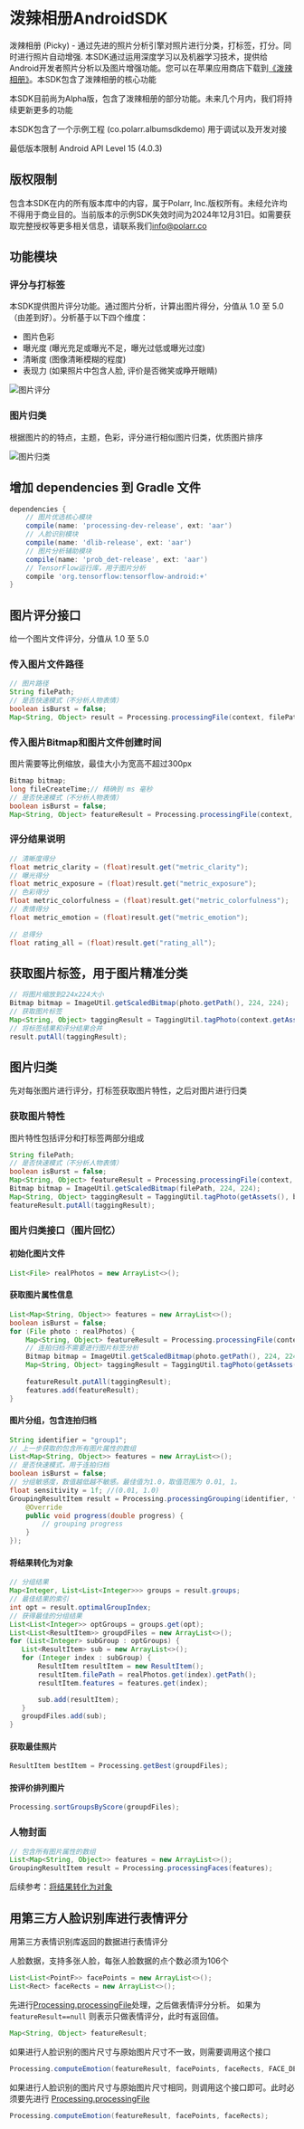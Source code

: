 # 泼辣相册AndroidSDK
泼辣相册 (Picky) - 通过先进的照片分析引擎对照片进行分类，打标签，打分。同时进行照片自动增强. 本SDK通过运用深度学习以及机器学习技术，提供给Android开发者照片分析以及图片增强功能。您可以在苹果应用商店下载到[《泼辣相册》](https://itunes.apple.com/cn/app/%E6%B3%BC%E8%BE%A3%E7%9B%B8%E5%86%8C/id1261219573?mt=8)。本SDK包含了泼辣相册的核心功能 

本SDK目前尚为Alpha版，包含了泼辣相册的部分功能。未来几个月内，我们将持续更新更多的功能

本SDK包含了一个示例工程 (co.polarr.albumsdkdemo) 用于调试以及开发对接

最低版本限制 Android API Level 15 (4.0.3)

## 版权限制
包含本SDK在内的所有版本库中的内容，属于Polarr, Inc.版权所有。未经允许均不得用于商业目的。当前版本的示例SDK失效时间为2024年12月31日。如需要获取完整授权等更多相关信息，请联系我们[info@polarr.co](mailto:info@polarr.co)

## 功能模块
### 评分与打标签
本SDK提供图片评分功能。通过图片分析，计算出图片得分，分值从 1.0 至 5.0 （由差到好）。分析基于以下四个维度：
- 图片色彩
- 曝光度 (曝光充足或曝光不足，曝光过低或曝光过度)
- 清晰度 (图像清晰模糊的程度)
- 表现力 (如果照片中包含人脸, 评价是否微笑或睁开眼睛)

![图片评分](https://user-images.githubusercontent.com/5923363/32823120-64b4fc4a-c9a1-11e7-96c8-25514ac92979.png)

### 图片归类
根据图片的的特点，主题，色彩，评分进行相似图片归类，优质图片排序

![图片归类](https://user-images.githubusercontent.com/5923363/32823142-81f5a192-c9a1-11e7-9c72-89a113aaaa62.png)

## 增加 dependencies 到 Gradle 文件
```groovy
dependencies {
    // 图片优选核心模块
    compile(name: 'processing-dev-release', ext: 'aar')
    // 人脸识别模块
    compile(name: 'dlib-release', ext: 'aar')
    // 图片分析辅助模块
    compile(name: 'prob_det-release', ext: 'aar')
    // TensorFlow运行库，用于图片分析
    compile 'org.tensorflow:tensorflow-android:+'
}
```

## 图片评分接口
给一个图片文件评分，分值从 1.0 至 5.0
### 传入图片文件路径
```java
// 图片路径
String filePath;
// 是否快速模式（不分析人物表情）
boolean isBurst = false;
Map<String, Object> result = Processing.processingFile(context, filePath, isBurst);
```
### 传入图片Bitmap和图片文件创建时间
图片需要等比例缩放，最佳大小为宽高不超过300px
```java
Bitmap bitmap;
long fileCreateTime;// 精确到 ms 毫秒
// 是否快速模式（不分析人物表情）
boolean isBurst = false;
Map<String, Object> featureResult = Processing.processingFile(context, bitmap,  fileCreateTime, isBurst);
```
### 评分结果说明
```java
// 清晰度得分
float metric_clarity = (float)result.get("metric_clarity");
// 曝光得分
float metric_exposure = (float)result.get("metric_exposure");
// 色彩得分
float metric_colorfulness = (float)result.get("metric_colorfulness");
// 表情得分
float metric_emotion = (float)result.get("metric_emotion");
  
// 总得分
float rating_all = (float)result.get("rating_all");
```

## 获取图片标签，用于图片精准分类
```java
// 将图片缩放到224x224大小
Bitmap bitmap = ImageUtil.getScaledBitmap(photo.getPath(), 224, 224);
// 获取图片标签
Map<String, Object> taggingResult = TaggingUtil.tagPhoto(context.getAssets(), bitmap);
// 将标签结果和评分结果合并
result.putAll(taggingResult);
```

## 图片归类
先对每张图片进行评分，打标签获取图片特性，之后对图片进行归类
### 获取图片特性
图片特性包括评分和打标签两部分组成
```java
String filePath;
// 是否快速模式（不分析人物表情）
boolean isBurst = false;
Map<String, Object> featureResult = Processing.processingFile(context, filePath. isBurst);
Bitmap bitmap = ImageUtil.getScaledBitmap(filePath, 224, 224);
Map<String, Object> taggingResult = TaggingUtil.tagPhoto(getAssets(), bitmap);
featureResult.putAll(taggingResult);
```
### 图片归类接口（图片回忆）
#### 初始化图片文件
```java
List<File> realPhotos = new ArrayList<>();
```
#### 获取图片属性信息
```java
List<Map<String, Object>> features = new ArrayList<>();
boolean isBurst = false;
for (File photo : realPhotos) {
    Map<String, Object> featureResult = Processing.processingFile(context, photo.getPath(). isBurst);
    // 连拍归档不需要进行图片标签分析
    Bitmap bitmap = ImageUtil.getScaledBitmap(photo.getPath(), 224, 224);
    Map<String, Object> taggingResult = TaggingUtil.tagPhoto(getAssets(), bitmap);
    
    featureResult.putAll(taggingResult);
    features.add(featureResult);
}
```
#### 图片分组，包含连拍归档
```java
String identifier = "group1";
// 上一步获取的包含所有图片属性的数组
List<Map<String, Object>> features = new ArrayList<>();
// 是否快速模式，用于连拍归档
boolean isBurst = false;
// 分组敏感度，数值越低越不敏感。最佳值为1.0，取值范围为 0.01, 1。
float sensitivity = 1f; //(0.01, 1.0)
GroupingResultItem result = Processing.processingGrouping(identifier, features, isBurst, sensitivity, new POGenerateHClusterCallbackFunction() {
    @Override
    public void progress(double progress) {
        // grouping progress
    }
});
 ```
#### 将结果转化为对象
 ```java
// 分组结果
Map<Integer, List<List<Integer>>> groups = result.groups;
// 最佳结果的索引
int opt = result.optimalGroupIndex;
// 获得最佳的分组结果
List<List<Integer>> optGroups = groups.get(opt);
List<List<ResultItem>> groupdFiles = new ArrayList<>();
for (List<Integer> subGroup : optGroups) {
    List<ResultItem> sub = new ArrayList<>();
    for (Integer index : subGroup) {
        ResultItem resultItem = new ResultItem();
        resultItem.filePath = realPhotos.get(index).getPath();
        resultItem.features = features.get(index);

        sub.add(resultItem);
    }
    groupdFiles.add(sub);
}
```
#### 获取最佳照片
```java
ResultItem bestItem = Processing.getBest(groupdFiles);
```
#### 按评价排列图片
```java
Processing.sortGroupsByScore(groupdFiles);
```
### 人物封面
```java
// 包含所有图片属性的数组
List<Map<String, Object>> features = new ArrayList<>();
GroupingResultItem result = Processing.processingFaces(features);
```
后续参考：[将结果转化为对象](#将结果转化为对象)

## 用第三方人脸识别库进行表情评分
用第三方表情识别库返回的数据进行表情评分

人脸数据，支持多张人脸，每张人脸数据的点个数必须为106个
```java
List<List<PointF>> facePoints = new ArrayList<>();
List<Rect> faceRects = new ArrayList<>();
```
先进行[Processing.processingFile](#图片评分接口)处理，之后做表情评分分析。 如果为 `featureResult==null` 则表示只做表情评分，此时有返回值。
```java
Map<String, Object> featureResult;
```
如果进行人脸识别的图片尺寸与原始图片尺寸不一致，则需要调用这个接口
```java
Processing.computeEmotion(featureResult, facePoints, faceRects, FACE_DET_WIDTH, FACE_DET_HEIGHT);
```
如果进行人脸识别的图片尺寸与原始图片尺寸相同，则调用这个接口即可。此时必须要先进行 [Processing.processingFile](#图片评分接口)
```java
Processing.computeEmotion(featureResult, facePoints, faceRects);
```

